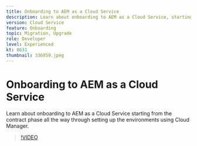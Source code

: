 ```yaml
---
title: Onboarding to AEM as a Cloud Service
description: Learn about onboarding to AEM as a Cloud Service, starting from the contract phase all the way to setting up environments using Cloud Manager.
version: Cloud Service
feature: Onboarding
topic: Migration, Upgrade
role: Developer
level: Experienced
kt: 8631
thumbnail: 336959.jpeg
---
```


# Onboarding to AEM as a Cloud Service 

Learn about onboarding to AEM as a Cloud Service starting from the contract phase all the way through setting up the environments using Cloud Manager.

>[!VIDEO](https://video.tv.adobe.com/v/336959/?quality=12&learn=on)
